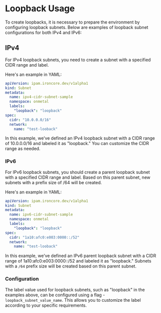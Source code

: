 # Loopback Usage

To create loopbacks, it is necessary to prepare the environment by configuring loopback subnets. Below are examples of loopback subnet configurations for both IPv4 and IPv6:

## IPv4

For IPv4 loopback subnets, you need to create a subnet with a specified CIDR range and label. 

Here's an example in YAML:
```yaml
apiVersion: ipam.ironcore.dev/v1alpha1
kind: Subnet
metadata:
  name: ipv4-cidr-subnet-sample
  namespace: onmetal
  labels:
    "loopback": "loopback"
spec:
  cidr: "10.0.0.0/16"
  network:
    name: "test-looback"

```

In this example, we've defined an IPv4 loopback subnet with a CIDR range of 10.0.0.0/16 and labeled it as "loopback." You can customize the CIDR range as needed.

### IPv6

For IPv6 loopback subnets, you should create a parent loopback subnet with a specified CIDR range and label. Based on this parent subnet, new subnets with a prefix size of /64 will be created. 

Here's an example in YAML:
```yaml
apiVersion: ipam.ironcore.dev/v1alpha1
kind: Subnet
metadata:
  name: ipv6-cidr-subnet-sample
  namespace: onmetal
  labels:
    "loopback": "loopback"
spec:
  cidr: "1a10:afc0:e003:0000::/52"
  network:
    name: "test-looback"
```
In this example, we've defined an IPv6 parent loopback subnet with a CIDR range of 1a10:afc0:e003:0000::/52 and labeled it as "loopback." Subnets with a `/64` prefix size will be created based on this parent subnet.


### Configuration

The label value used for loopback subnets, such as "loopback" in the examples above, can be configured using a flag - `loopback_subnet_value_name`. This allows you to customize the label according to your specific requirements.
